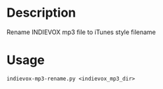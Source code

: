# Description
Rename INDIEVOX mp3 file to iTunes style filename

# Usage
    indievox-mp3-rename.py <indievox_mp3_dir>
